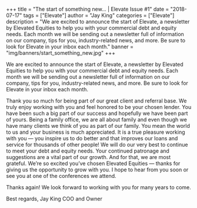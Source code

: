+++
title = "The start of something new… | Elevate Issue #1"
date = "2018-07-17"
tags = ["Elevate"]
author = "Jay King"
categories = ["Elevate"]
description = "We are excited to announce the start of Elevate, a newsletter by Elevated Equities to help you with your commercial debt and equity needs. Each month we will be sending out a newsletter full of information on our company, tips for you, industry-related news, and more. Be sure to look for Elevate in your inbox each month."
banner = "img/banners/start_something_new.jpg"
+++

We are excited to announce the start of Elevate, a newsletter by Elevated Equities to help you with your commercial debt and equity needs. Each month we will be sending out a newsletter full of information on our company, tips for you, industry-related news, and more. Be sure to look for Elevate in your inbox each month.

Thank you so much for being part of our great client and referral base. We truly enjoy working with you and feel honored to be your chosen lender. You have been such a big part of our success and hopefully we have been part of yours. Being a family office, we are all about family and even though we have many clients we think of you as part of our family. You mean the world to us and your business is much appreciated. It is a true pleasure working with you — you inspire us to do better and that improves our loans and service for thousands of other people! We will do our very best to continue to meet your debt and equity needs. Your continued patronage and suggestions are a vital part of our growth. And for that, we are most grateful. We’re so excited you’ve chosen Elevated Equities — thanks for giving us the opportunity to grow with you. I hope to hear from you soon or see you at one of the conferences we attend.

Thanks again! We look forward to working with you for many years to come.

Best regards,
Jay King
COO and Owner
